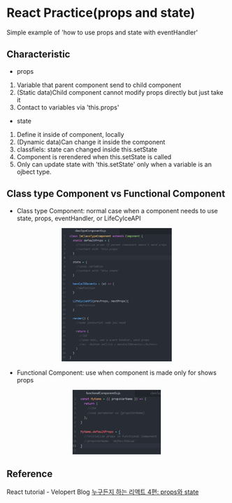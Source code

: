 # React Practice(props and state)
Simple example of 'how to use props and state with eventHandler'

## Characteristic
- props<br>
1. Variable that parent component send to child component<br>
2. (Static data)Child component cannot modify props directly but just take it<br>
3. Contact to variables via 'this.props'<br>

- state<br>
1. Define it inside of component, locally<br>
2. (Dynamic data)Can change it inside the component<br>
3. classfiels: state can changed inside this.setState<br>
4. Component is rerendered when this.setState is called<br>
5. Only can update state with 'this.setState' only when a variable is an ojbect type.

## Class type Component vs Functional Component
- Class type Component: normal case when a component needs to use state, props, eventHandler, or LifeCylceAPI
<p align="center">
  <img width="50%" src="./src/image/classTypeComponentImg.png">
</p>

- Functional Component: use when component is made only for shows props
<p align="center">
  <img width="40%" src="./src/image/functionalComponentImg.png">
</p>

## Reference
React tutorial - Velopert Blog [누구든지 하는 리액트 4편: props와 state](https://velopert.com/3629)
